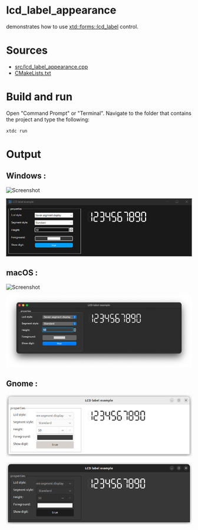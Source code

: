 # lcd_label_appearance

demonstrates how to use [xtd::forms::lcd_label](../../../../src/xtd.forms/include/xtd/forms/lcd_label.h) control.

# Sources

* [src/lcd_label_appearance.cpp](src/lcd_label_appearance.cpp)
* [CMakeLists.txt](CMakeLists.txt)

# Build and run

Open "Command Prompt" or "Terminal". Navigate to the folder that contains the project and type the following:

```shell
xtdc run
```

# Output

## Windows :

![Screenshot](../../../../docs/pictures/examples/demos/lcd_label_appearance_w.png)

![Screenshot](../../../../docs/pictures/examples/demos/lcd_label_appearance_wd.png)

## macOS :

![Screenshot](../../../../docs/pictures/examples/demos/lcd_label_appearance_m.png)

![Screenshot](../../../../docs/pictures/examples/demos/lcd_label_appearance_md.png)

## Gnome :

![Screenshot](../../../../docs/pictures/examples/demos/lcd_label_appearance_g.png)

![Screenshot](../../../../docs/pictures/examples/demos/lcd_label_appearance_gd.png)
